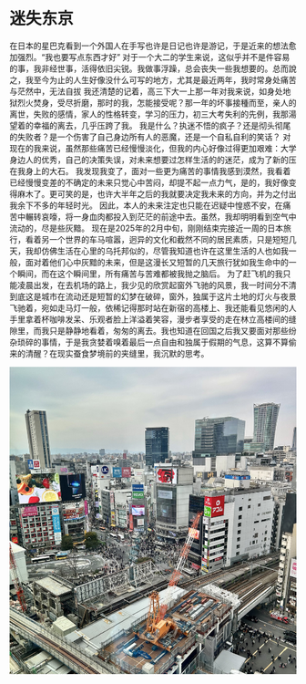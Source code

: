 # 迷失东京

在日本的星巴克看到一个外国人在手写也许是日记也许是游记，于是近来的想法愈加强烈。“我也要写点东西才好”
对于一个大二的学生来说，这似乎并不是件容易的事，我非经世事，活得依旧尖锐。我做事浮躁，总会丧失一些我想要的。总而說之，我至今为止的人生好像没什么可写的地方，尤其是最近两年，我时常身处痛苦与茫然中，无法自拔
我还清楚的记着，高三下大一上那一年对我来说，如身处地狱烈火焚身，受尽折磨，那时的我，怎能接受呢？那一年的坏事接種而至，亲人的离世，失败的感情，家人的性格转变，学习的压力，初三大考失利的先例，我那湯望着的幸福的离去，几乎压跨了我。
我是什么？执迷不悟的疯子？还是彻头彻尾的失败者？是一个伤害了自己身边所有人的恶魔，还是一个自私自利的笑话？
对现在的我来说，虽然那些痛苦已经慢慢淡化，但我的内心好像过得更加艰难：大学身边人的优秀，自己的决策失误，对未来想要过怎样生活的的迷茫，成为了新的压在我身上的大石。
我发现我变了，面对一些更为痛苦的事情我感到漠然，我看着已经慢慢变差的不确定的未来只觉心中苦闷，却提不起一点力气，是的，我好像变得麻木了。更可笑的是，也许大半年之后的我就要决定我未来的方向，并为之付出我余下不多的年轻时光。
因此，本人的未来注定也只能在迟疑中惶惑不安，在痛苦中輾转哀嚎，将一身血肉都投入到茫茫的前途中去。虽然，我却明明看到空气中流动的，尽是些灰黯。
现在是2025年的2月中旬，刚刚结束完接近一周的日本旅行，看着另一个世界的车马喧嚣，迥异的文化和截然不同的居民素质，只是短短几天，我却仿佛生活在心里的乌托邦似的，尽管我知道也许在这里生活的人也如我一般，面对着他们心中灰黯的未来，但是这漫长又短暂的几天旅行犹如我生命中的一个瞬间，而在这个瞬间里，所有痛苦与苦难都被我抛之脑后。
为了赶飞机的我只能凌晨出发，在去机场的路上，我少见的欣赏起窗外飞驰的风景，我一时间分不清到底这是城市在流动还是短暂的幻梦在破碎，窗外，独属于这片土地的灯火与夜景飞驰着，宛如走马灯一般，依稀记得那时站在新宿的高楼上、我还能看见悠闲的人手里拿着杯咖啡发呆、乐观者脸上洋溢着笑容，漫步者享受的走在林立高楼间的缝隙里，而我只是静静地看着，匆匆的离去。我也知道在回国之后我又要面对那些纷杂琐碎的事情，于是我贪婪着嗅着最后一点自由和独属于假期的气息，这算不算偷来的清醒？在现实蚕食梦境前的夹缝里，我沉默的思考。

![logo](../images/IMG_7295(20250220-070041).JPG)
